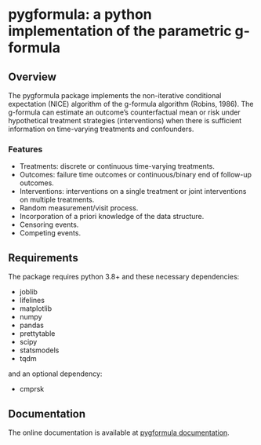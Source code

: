 # pygformula: a python implementation of the parametric g-formula


## Overview
The pygformula package implements the non-iterative conditional expectation (NICE) algorithm of the g-formula algorithm
(Robins, 1986). The g-formula can estimate an outcome’s counterfactual mean or risk under hypothetical treatment strategies
(interventions) when there is sufficient information on time-varying treatments and confounders.


### Features

* Treatments: discrete or continuous time-varying treatments.
* Outcomes: failure time outcomes or continuous/binary end of follow-up outcomes.
* Interventions: interventions on a single treatment or joint interventions on multiple treatments.
* Random measurement/visit process.
* Incorporation of a priori knowledge of the data structure.
* Censoring events.
* Competing events.


## Requirements

The package requires python 3.8+ and these necessary dependencies:

- joblib
- lifelines
- matplotlib
- numpy
- pandas
- prettytable
- scipy
- statsmodels
- tqdm

and an optional dependency:

- cmprsk

## Documentation

The online documentation is available at [pygformula documentation](https://pygformula.readthedocs.io).

